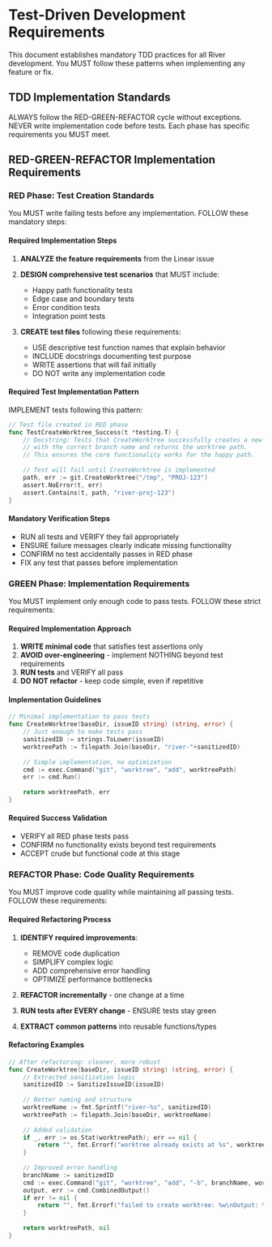 # Test-Driven Development Requirements

This document establishes mandatory TDD practices for all River development. You MUST follow these patterns when implementing any feature or fix.

## TDD Implementation Standards

ALWAYS follow the RED-GREEN-REFACTOR cycle without exceptions. NEVER write implementation code before tests. Each phase has specific requirements you MUST meet.

## RED-GREEN-REFACTOR Implementation Requirements

### RED Phase: Test Creation Standards

You MUST write failing tests before any implementation. FOLLOW these mandatory steps:

#### Required Implementation Steps

1. **ANALYZE the feature requirements** from the Linear issue
2. **DESIGN comprehensive test scenarios** that MUST include:
   - Happy path functionality tests
   - Edge case and boundary tests
   - Error condition tests
   - Integration point tests

3. **CREATE test files** following these requirements:
   - USE descriptive test function names that explain behavior
   - INCLUDE docstrings documenting test purpose
   - WRITE assertions that will fail initially
   - DO NOT write any implementation code

#### Required Test Implementation Pattern

IMPLEMENT tests following this pattern:
```go
// Test file created in RED phase
func TestCreateWorktree_Success(t *testing.T) {
    // Docstring: Tests that CreateWorktree successfully creates a new git worktree
    // with the correct branch name and returns the worktree path.
    // This ensures the core functionality works for the happy path.
    
    // Test will fail until CreateWorktree is implemented
    path, err := git.CreateWorktree("/tmp", "PROJ-123")
    assert.NoError(t, err)
    assert.Contains(t, path, "river-proj-123")
}
```

#### Mandatory Verification Steps

- RUN all tests and VERIFY they fail appropriately
- ENSURE failure messages clearly indicate missing functionality
- CONFIRM no test accidentally passes in RED phase
- FIX any test that passes before implementation

### GREEN Phase: Implementation Requirements

You MUST implement only enough code to pass tests. FOLLOW these strict requirements:

#### Required Implementation Approach

1. **WRITE minimal code** that satisfies test assertions only
2. **AVOID over-engineering** - implement NOTHING beyond test requirements
3. **RUN tests** and VERIFY all pass
4. **DO NOT refactor** - keep code simple, even if repetitive

#### Implementation Guidelines

```go
// Minimal implementation to pass tests
func CreateWorktree(baseDir, issueID string) (string, error) {
    // Just enough to make tests pass
    sanitizedID := strings.ToLower(issueID)
    worktreePath := filepath.Join(baseDir, "river-"+sanitizedID)
    
    // Simple implementation, no optimization
    cmd := exec.Command("git", "worktree", "add", worktreePath)
    err := cmd.Run()
    
    return worktreePath, err
}
```

#### Required Success Validation

- VERIFY all RED phase tests pass
- CONFIRM no functionality exists beyond test requirements
- ACCEPT crude but functional code at this stage

### REFACTOR Phase: Code Quality Requirements

You MUST improve code quality while maintaining all passing tests. FOLLOW these requirements:

#### Required Refactoring Process

1. **IDENTIFY required improvements**:
   - REMOVE code duplication
   - SIMPLIFY complex logic
   - ADD comprehensive error handling
   - OPTIMIZE performance bottlenecks

2. **REFACTOR incrementally** - one change at a time
3. **RUN tests after EVERY change** - ENSURE tests stay green
4. **EXTRACT common patterns** into reusable functions/types

#### Refactoring Examples

```go
// After refactoring: cleaner, more robust
func CreateWorktree(baseDir, issueID string) (string, error) {
    // Extracted sanitization logic
    sanitizedID := SanitizeIssueID(issueID)
    
    // Better naming and structure
    worktreeName := fmt.Sprintf("river-%s", sanitizedID)
    worktreePath := filepath.Join(baseDir, worktreeName)
    
    // Added validation
    if _, err := os.Stat(worktreePath); err == nil {
        return "", fmt.Errorf("worktree already exists at %s", worktreePath)
    }
    
    // Improved error handling
    branchName := sanitizedID
    cmd := exec.Command("git", "worktree", "add", "-b", branchName, worktreePath)
    output, err := cmd.CombinedOutput()
    if err != nil {
        return "", fmt.Errorf("failed to create worktree: %w\nOutput: %s", err, string(output))
    }
    
    return worktreePath, nil
}
```
